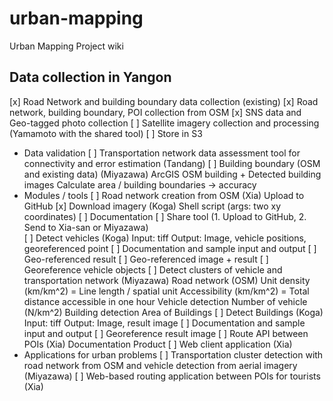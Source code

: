 # urban-mapping
Urban Mapping Project wiki

## Data collection in Yangon

  [x] Road Network and building boundary data collection (existing)
  [x] Road network, building boundary, POI collection from OSM
  [x] SNS data and Geo-tagged photo collection
  [  ] Satellite imagery collection and processing (Yamamoto with the shared tool) 
	  [ ] Store in S3
* Data validation
  [  ] Transportation network data assessment tool for connectivity and error estimation (Tandang)
  [  ] Building boundary (OSM and existing data) (Miyazawa)
	ArcGIS
		OSM building + Detected building images
		Calculate area / building boundaries -> accuracy
* Modules / tools
  [  ] Road network creation from OSM (Xia)
	  Upload to GitHub
  [x] Download imagery (Koga)
	  Shell script (args: two xy coordinates)
	  [ ] Documentation
    [ ] Share tool (1. Upload to GitHub, 2. Send to Xia-san or Miyazawa)  
  [  ] Detect vehicles (Koga)
	  Input: tiff
	  Output: Image, vehicle positions, georeferenced point
	[ ] Documentation and sample input and output
	[ ] Geo-referenced result
		[  ] Geo-referenced image + result
		[  ] Georeference vehicle objects
  [  ] Detect clusters of vehicle and transportation network (Miyazawa)
	  Road network (OSM)
      Unit density (km/km^2) = Line length / spatial unit
      Accessibility (km/km^2) = Total distance accessible in one hour
    Vehicle detection
      Number of vehicle (N/km^2)
    Building detection
    Area of Buildings
  [  ] Detect Buildings (Koga)
	  Input: tiff
	  Output: Image, result image
  	[ ] Documentation and sample input and output
	  [ ] Georeference result image
  [  ] Route API between POIs (Xia)
	  Documentation
	  Product
  [  ] Web client application (Xia)
* Applications for urban problems
	[ ] Transportation cluster detection with road network from OSM and vehicle detection from aerial imagery (Miyazawa)
	[ ] Web-based routing application between POIs for tourists (Xia)
